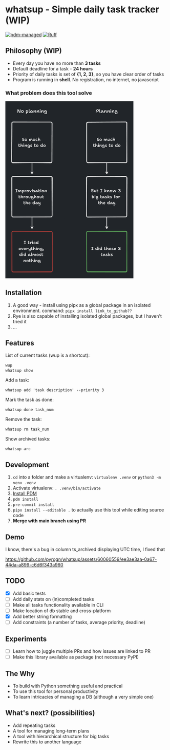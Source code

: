 # whatsup - Simple daily task tracker (WIP)

[![pdm-managed](https://img.shields.io/badge/pdm-managed-blueviolet)](https://pdm.fming.dev)
[![Ruff](https://img.shields.io/endpoint?url=https://raw.githubusercontent.com/astral-sh/ruff/main/assets/badge/v2.json)](https://github.com/astral-sh/ruff)


## Philosophy (WIP)
- Every day you have no more than **3 tasks**
- Default deadline for a task - **24 hours**
- Priority of daily tasks is set of **{1, 2, 3}**, so you have clear order of tasks
- Program is running in **shell**. No registration, no internet, no javascript

### What problem does this tool solve
<img src="./img/whatsup.png" width="400"/>

## Installation

1. A good way - install using pipx as a global package in an isolated environment. command: `pipx install link_to_github??`
2. Rye is also capable of installing isolated global packages, but I haven't tried it
3. ...

## Features

List of current tasks (wup is a shortcut):
```commandline
wup
whatsup show
```
Add a task:
```commandline
whatsup add 'task description' --priority 3
```
Mark the task as done:
```commandline
whatsup done task_num
```
Remove the task:
```commandline
whatsup rm task_num
```
Show archived tasks:
```commandline
whatsup arc
```

## Development
1. `cd` into a folder and make a virtualenv: `virtualenv .venv` or `python3 -m venv .venv`
2. Activate virtualenv: `. .venv/bin/activate`
3. [Install PDM](https://pdm.fming.dev/latest/#recommended-installation-method)
4. `pdm install`
5. `pre-commit install`
6. `pipx install --editable .` to actually use this tool while editing source code
7. **Merge with main branch using PR**

## Demo

I know, there's a bug in column ts_archived displaying UTC time, I fixed that

https://github.com/pyrogn/whatsup/assets/60060559/ee3ae3aa-0a67-44da-a899-c6d6f343a960

## TODO
- [x] Add basic tests
- [ ] Add daily stats on (in)completed tasks
- [ ] Make all tasks functionality available in CLI
- [ ] Make location of db stable and cross-platform
- [x] Add better string formatting
- [ ] Add constraints (a number of tasks, average priority, deadline)

## Experiments
- [ ] Learn how to juggle multiple PRs and how issues are linked to PR
- [ ] Make this library available as package (not necessary PyPI)

## The Why
- To build with Python something useful and practical
- To use this tool for personal productivity
- To learn intricacies of managing a DB (although a very simple one)

## What's next? (possibilities)
- Add repeating tasks
- A tool for managing long-term plans
- A tool with hierarchical structure for big tasks
- Rewrite this to another language
